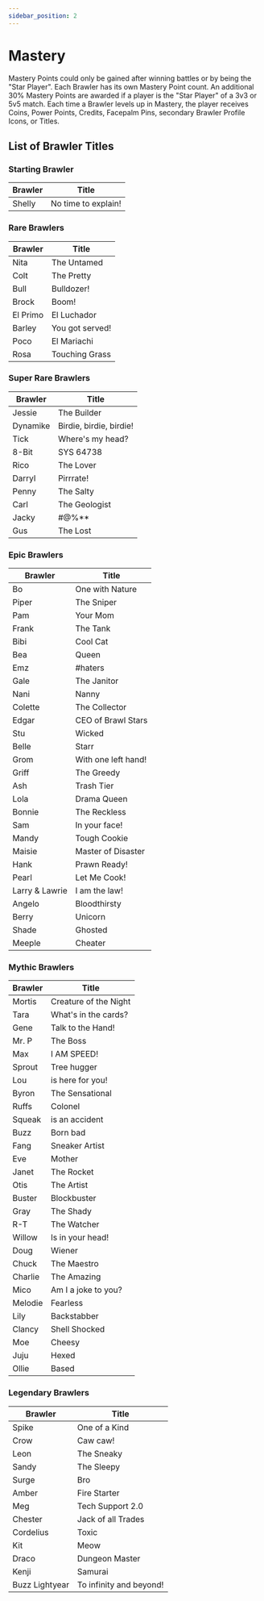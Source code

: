 ```yaml
---
sidebar_position: 2
---
```


# Mastery

Mastery Points could only be gained after winning battles or by being the "Star Player". Each Brawler has its own Mastery Point count. An additional 30% Mastery Points are awarded if a player is the "Star Player" of a 3v3 or 5v5 match. Each time a Brawler levels up in Mastery, the player receives Coins, Power Points, Credits, Facepalm Pins, secondary Brawler Profile Icons, or Titles.

## List of Brawler Titles

### Starting Brawler

| Brawler | Title               |
| ------- | ------------------- |
| Shelly  | No time to explain! |

### Rare Brawlers

| Brawler  | Title           |
| -------- | --------------- |
| Nita     | The Untamed     |
| Colt     | The Pretty      |
| Bull     | Bulldozer!      |
| Brock    | Boom!           |
| El Primo | El Luchador     |
| Barley   | You got served! |
| Poco     | El Mariachi     |
| Rosa     | Touching Grass  |

### Super Rare Brawlers

| Brawler  | Title                   |
| -------- | ----------------------- |
| Jessie   | The Builder             |
| Dynamike | Birdie, birdie, birdie! |
| Tick     | Where's my head?        |
| 8-Bit    | SYS 64738               |
| Rico     | The Lover               |
| Darryl   | Pirrrate!               |
| Penny    | The Salty               |
| Carl     | The Geologist           |
| Jacky    | #@%\*\*                 |
| Gus      | The Lost                |

### Epic Brawlers

| Brawler        | Title               |
| -------------- | ------------------- |
| Bo             | One with Nature     |
| Piper          | The Sniper          |
| Pam            | Your Mom            |
| Frank          | The Tank            |
| Bibi           | Cool Cat            |
| Bea            | Queen               |
| Emz            | #haters             |
| Gale           | The Janitor         |
| Nani           | Nanny               |
| Colette        | The Collector       |
| Edgar          | CEO of Brawl Stars  |
| Stu            | Wicked              |
| Belle          | Starr               |
| Grom           | With one left hand! |
| Griff          | The Greedy          |
| Ash            | Trash Tier          |
| Lola           | Drama Queen         |
| Bonnie         | The Reckless        |
| Sam            | In your face!       |
| Mandy          | Tough Cookie        |
| Maisie         | Master of Disaster  |
| Hank           | Prawn Ready!        |
| Pearl          | Let Me Cook!        |
| Larry & Lawrie | I am the law!       |
| Angelo         | Bloodthirsty        |
| Berry          | Unicorn             |
| Shade          | Ghosted             |
| Meeple         | Cheater             |

### Mythic Brawlers

| Brawler | Title                 |
| ------- | --------------------- |
| Mortis  | Creature of the Night |
| Tara    | What's in the cards?  |
| Gene    | Talk to the Hand!     |
| Mr. P   | The Boss              |
| Max     | I AM SPEED!           |
| Sprout  | Tree hugger           |
| Lou     | is here for you!      |
| Byron   | The Sensational       |
| Ruffs   | Colonel               |
| Squeak  | is an accident        |
| Buzz    | Born bad              |
| Fang    | Sneaker Artist        |
| Eve     | Mother                |
| Janet   | The Rocket            |
| Otis    | The Artist            |
| Buster  | Blockbuster           |
| Gray    | The Shady             |
| R-T     | The Watcher           |
| Willow  | Is in your head!      |
| Doug    | Wiener                |
| Chuck   | The Maestro           |
| Charlie | The Amazing           |
| Mico    | Am I a joke to you?   |
| Melodie | Fearless              |
| Lily    | Backstabber           |
| Clancy  | Shell Shocked         |
| Moe     | Cheesy                |
| Juju    | Hexed                 |
| Ollie   | Based                 |

### Legendary Brawlers

| Brawler        | Title                   |
| -------------- | ----------------------- |
| Spike          | One of a Kind           |
| Crow           | Caw caw!                |
| Leon           | The Sneaky              |
| Sandy          | The Sleepy              |
| Surge          | Bro                     |
| Amber          | Fire Starter            |
| Meg            | Tech Support 2.0        |
| Chester        | Jack of all Trades      |
| Cordelius      | Toxic                   |
| Kit            | Meow                    |
| Draco          | Dungeon Master          |
| Kenji          | Samurai                 |
| Buzz Lightyear | To infinity and beyond! |
